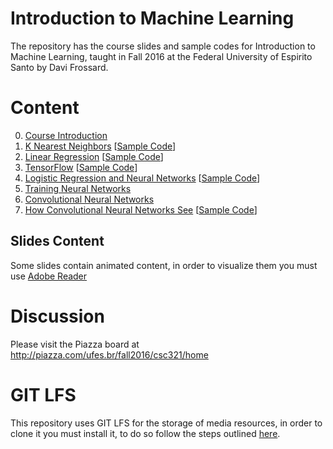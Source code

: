 # Introduction to Machine Learning

The repository has the course slides and sample codes for Introduction to Machine Learning, taught in Fall 2016 at the Federal University of Espirito Santo by Davi Frossard.

# Content
0. [Course Introduction](00_Intro/intro.pdf)
1. [K Nearest Neighbors](01_KNN/knn.pdf) [[Sample Code](01_KNN/Sample_Code)]
2. [Linear Regression](02_LinReg/linreg.pdf) [[Sample Code](02_LinReg/Sample_Code)]
3. [TensorFlow](03_TensorFlow/TensorFlow.pdf) [[Sample Code](03_TensorFlow/Sample_Code)]
4. [Logistic Regression and Neural Networks](04_LogRegAndNN/LogRegAndNN.pdf) [[Sample Code](04_LogRegAndNN/Sample_Code)]
5. [Training Neural Networks](05_TrainingNeuralNets/TrainingNeuralNets.pdf)
6. [Convolutional Neural Networks](06_ConvNets/ConvNets.pdf)
7. [How Convolutional Neural Networks See](07_HowConvNetsSee/HowConvNetsSee.pdf)  [[Sample Code](07_HowConvNetsSee/Sample_Code)]

## Slides Content
Some slides contain animated content, in order to visualize them you must use [Adobe Reader](https://get.adobe.com/br/reader/)

# Discussion
Please visit the Piazza board at http://piazza.com/ufes.br/fall2016/csc321/home

# GIT LFS
This repository uses GIT LFS for the storage of media resources, in order to clone it you must install it, to do so follow the steps outlined [here](https://git-lfs.github.com/).
